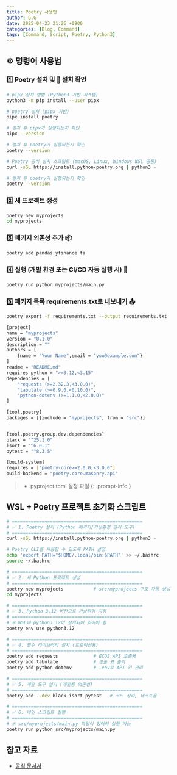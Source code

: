 ```yaml
---
title: Poetry 사용법
author: G.G
date: 2025-04-23 21:26 +0900
categories: [Blog, Command]
tags: [Command, Script, Poetry, Python3]
---
```


## ⚙️ 명령어 사용법

### 1️⃣ Poetry 설치 및 📌 설치 확인

```bash
# pipx 설치 방법 (Python3 기반 시스템)
python3 -m pip install --user pipx

# poetry 설치 (pipx 기반)
pipx install poetry

# 설치 후 pipx가 실행되는지 확인
pipx --version

# 설치 후 poetry가 실행되는지 확인
poetry --version
```

```bash
# Poetry 공식 설치 스크립트 (macOS, Linux, Windows WSL 공통)
curl -sSL https://install.python-poetry.org | python3 -

# 설치 후 poetry가 실행되는지 확인
poetry --version
```

### 2️⃣ 새 프로젝트 생성

```bash
poetry new myprojects
cd myprojects
```

### 3️⃣ 패키지 의존성 추가 📦

```bash
poetry add pandas yfinance ta
```

### 4️⃣ 실행 (개발 환경 또는 CI/CD 자동 실행 시) 🧪

```bash
poetry run python myprojects/main.py
```

### 5️⃣ 패키지 목록 requirements.txt로 내보내기 📤

```bash
poetry export -f requirements.txt --output requirements.txt
```

```bash
[project]
name = "myprojects"
version = "0.1.0"
description = ""
authors = [
    {name = "Your Name",email = "you@example.com"}
]
readme = "README.md"
requires-python = ">=3.12,<3.15"
dependencies = [
    "requests (>=2.32.3,<3.0.0)",
    "tabulate (>=0.9.0,<0.10.0)",
    "python-dotenv (>=1.1.0,<2.0.0)"
]

[tool.poetry]
packages = [{include = "myprojects", from = "src"}]


[tool.poetry.group.dev.dependencies]
black = "^25.1.0"
isort = "^6.0.1"
pytest = "^8.3.5"

[build-system]
requires = ["poetry-core>=2.0.0,<3.0.0"]
build-backend = "poetry.core.masonry.api"
```

> - pyproject.toml 설정 파일
{: .prompt-info }


## WSL + Poetry 프로젝트 초기화 스크립트

```bash
# ================================================
# ✅ 1. Poetry 설치 (Python 패키지/가상환경 관리 도구)
# ================================================
curl -sSL https://install.python-poetry.org | python3 -

# Poetry CLI를 사용할 수 있도록 PATH 설정
echo 'export PATH="$HOME/.local/bin:$PATH"' >> ~/.bashrc
source ~/.bashrc

# ================================================
# ✅ 2. 새 Python 프로젝트 생성
# ================================================
poetry new myprojects           # src/myprojects 구조 자동 생성
cd myprojects

# ================================================
# ✅ 3. Python 3.12 버전으로 가상환경 지정
# ================================================
# ※ WSL에 python3.12이 설치되어 있어야 함
poetry env use python3.12

# ================================================
# ✅ 4. 필수 라이브러리 설치 (프로덕션용)
# ================================================
poetry add requests             # ECOS API 호출용
poetry add tabulate             # 콘솔 표 출력
poetry add python-dotenv        # .env로 API 키 관리

# ================================================
# ✅ 5. 개발 도구 설치 (개발용 의존성)
# ================================================
poetry add --dev black isort pytest   # 코드 정리, 테스트용

# ================================================
# ✅ 6. 메인 스크립트 실행
# ================================================
# ※ src/myprojects/main.py 파일이 있어야 실행 가능
poetry run python src/myprojects/main.py
```

## 참고 자료
- [공식 문서서](https://python-poetry.org/docs/#installing-with-the-official-installer)
